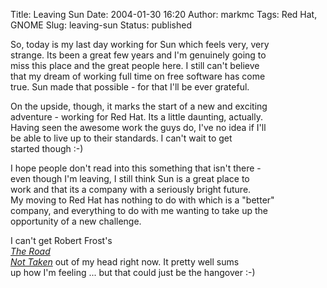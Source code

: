Title: Leaving Sun
Date: 2004-01-30 16:20
Author: markmc
Tags: Red Hat, GNOME
Slug: leaving-sun
Status: published

So, today is my last day working for Sun which feels very, very  
strange. Its been a great few years and I'm genuinely going to  
miss this place and the great people here. I still can't believe  
that my dream of working full time on free software has come  
true. Sun made that possible - for that I'll be ever grateful.

On the upside, though, it marks the start of a new and exciting  
adventure - working for Red Hat. Its a little daunting, actually.  
Having seen the awesome work the guys do, I've no idea if I'll  
be able to live up to their standards. I can't wait to get  
started though :-)

I hope people don't read into this something that isn't there -  
even though I'm leaving, I still think Sun is a great place to  
work and that its a company with a seriously bright future.  
My moving to Red Hat has nothing to do with which is a "better"  
company, and everything to do with me wanting to take up the  
opportunity of a new challenge.

I can't get Robert Frost's  
[*The Road  
Not Taken*](http://www.poets.org/poems/poems.cfm?prmID=1645) out of my
head right now. It pretty well sums  
up how I'm feeling ... but that could just be the hangover :-)
